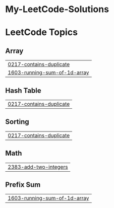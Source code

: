 # My-LeetCode-Solutions
<!---LeetCode Topics Start-->
# LeetCode Topics
## Array
|  |
| ------- |
| [0217-contains-duplicate](https://github.com/vaishnavipawar09/My-LeetCode-Solutions/tree/master/0217-contains-duplicate) |
| [1603-running-sum-of-1d-array](https://github.com/vaishnavipawar09/My-LeetCode-Solutions/tree/master/1603-running-sum-of-1d-array) |
## Hash Table
|  |
| ------- |
| [0217-contains-duplicate](https://github.com/vaishnavipawar09/My-LeetCode-Solutions/tree/master/0217-contains-duplicate) |
## Sorting
|  |
| ------- |
| [0217-contains-duplicate](https://github.com/vaishnavipawar09/My-LeetCode-Solutions/tree/master/0217-contains-duplicate) |
## Math
|  |
| ------- |
| [2383-add-two-integers](https://github.com/vaishnavipawar09/My-LeetCode-Solutions/tree/master/2383-add-two-integers) |
## Prefix Sum
|  |
| ------- |
| [1603-running-sum-of-1d-array](https://github.com/vaishnavipawar09/My-LeetCode-Solutions/tree/master/1603-running-sum-of-1d-array) |
<!---LeetCode Topics End-->